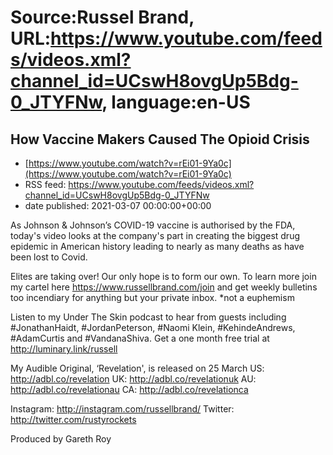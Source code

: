 # Source:Russel Brand, URL:https://www.youtube.com/feeds/videos.xml?channel_id=UCswH8ovgUp5Bdg-0_JTYFNw, language:en-US

## How Vaccine Makers Caused The Opioid Crisis
 - [https://www.youtube.com/watch?v=rEi01-9Ya0c](https://www.youtube.com/watch?v=rEi01-9Ya0c)
 - RSS feed: https://www.youtube.com/feeds/videos.xml?channel_id=UCswH8ovgUp5Bdg-0_JTYFNw
 - date published: 2021-03-07 00:00:00+00:00

As Johnson & Johnson’s COVID-19 vaccine is authorised by the FDA, today's video looks at the company's part in creating the biggest drug epidemic in American history leading to nearly as many deaths as have been lost to Covid. 

Elites are taking over! Our only hope is to form our own. To learn more join my cartel here https://www.russellbrand.com​/join and get weekly bulletins too incendiary for anything but your private inbox.
*not a euphemism

Listen to my Under The Skin podcast to hear from guests including #JonathanHaidt, #JordanPeterson, #Naomi Klein, #KehindeAndrews, #AdamCurtis and #VandanaShiva.
Get a one month free trial at http://luminary.link/russell​

My Audible Original, ‘Revelation', is released on 25 March
US: http://adbl.co/revelation
UK: http://adbl.co/revelationuk
AU: http://adbl.co/revelationau
CA: http://adbl.co/revelationca

Instagram: http://instagram.com/russellbrand/
Twitter: http://twitter.com/rustyrockets

Produced by Gareth Roy

